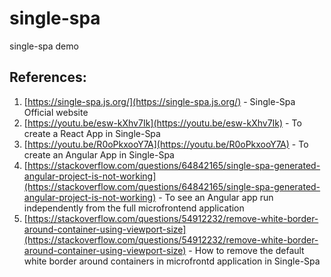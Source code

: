 # single-spa
single-spa demo


## **References:**
1. [https://single-spa.js.org/](https://single-spa.js.org/) - Single-Spa Official website
2. [https://youtu.be/esw-kXhv7Ik](https://youtu.be/esw-kXhv7Ik) - To create a React App in Single-Spa
3. [https://youtu.be/R0oPkxooY7A](https://youtu.be/R0oPkxooY7A) - To create an Angular App in Single-Spa
4. [https://stackoverflow.com/questions/64842165/single-spa-generated-angular-project-is-not-working](https://stackoverflow.com/questions/64842165/single-spa-generated-angular-project-is-not-working) - To see an Angular app run independently from the full microfrontend application
5. [https://stackoverflow.com/questions/54912232/remove-white-border-around-container-using-viewport-size](https://stackoverflow.com/questions/54912232/remove-white-border-around-container-using-viewport-size) - How to remove the default white border around containers in microfrontd application in Single-Spa
